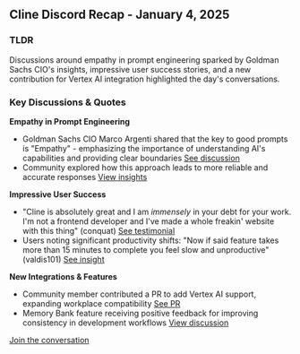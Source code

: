 ## Cline Discord Recap - January 4, 2025

### TLDR
Discussions around empathy in prompt engineering sparked by Goldman Sachs CIO's insights, impressive user success stories, and a new contribution for Vertex AI integration highlighted the day's conversations.

### Key Discussions & Quotes

**Empathy in Prompt Engineering**
* Goldman Sachs CIO Marco Argenti shared that the key to good prompts is "Empathy" - emphasizing the importance of understanding AI's capabilities and providing clear boundaries [See discussion](https://discord.com/channels/1275535550845292637/1275555786621325382/1325168940971720747)
* Community explored how this approach leads to more reliable and accurate responses [View insights](https://discord.com/channels/1275535550845292637/1275555786621325382/1325371423501324362)

**Impressive User Success**
* "Cline is absolutely great and I am *immensely* in your debt for your work. I'm not a frontend developer and I've made a whole freakin' website with this thing" (conquat) [See testimonial](https://discord.com/channels/1275535550845292637/1275535550845292640/1325331137584693259)
* Users noting significant productivity shifts: "Now if said feature takes more than 15 minutes to complete you feel slow and unproductive" (valdis101) [See insight](https://discord.com/channels/1275535550845292637/1275535550845292640/1325140211742806091)

**New Integrations & Features**
* Community member contributed a PR to add Vertex AI support, expanding workplace compatibility [See PR](https://discord.com/channels/1275535550845292637/1321367716820422657/1325352673158889523)
* Memory Bank feature receiving positive feedback for improving consistency in development workflows [View discussion](https://discord.com/channels/1275535550845292637/1275535550845292640/1325395793175252994)

[Join the conversation](https://discord.gg/cline)
